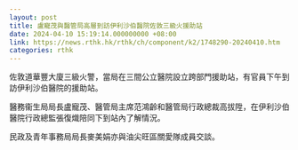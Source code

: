 ```yaml
---
layout: post
title: 盧寵茂與醫管局高層到訪伊利沙伯醫院佐敦三級火援助站
date: 2024-04-10 15:19:14.000000000 +08:00
link: https://news.rthk.hk/rthk/ch/component/k2/1748290-20240410.htm
categories: rthk
---
```


佐敦道華豐大廈三級火警，當局在三間公立醫院設立跨部門援助站，有官員下午到訪伊利沙伯醫院的援助站。

醫務衞生局局長盧寵茂、醫管局主席范鴻齡和醫管局行政總裁高拔陞，在伊利沙伯醫院行政總監張復熾陪同下到站內了解情況。

民政及青年事務局局長麥美娟亦與油尖旺區關愛隊成員交談。
